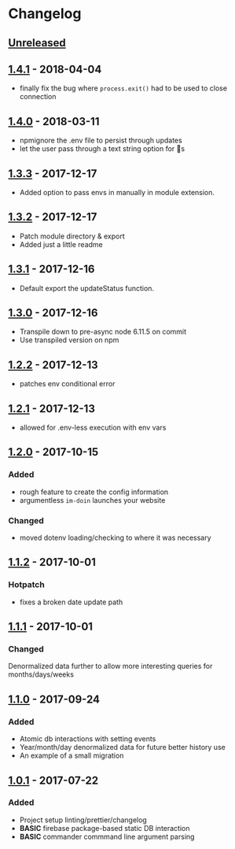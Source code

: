 # Changelog

## [Unreleased][]

## [1.4.1][] - 2018-04-04
* finally fix the bug where `process.exit()` had to be used to close connection

## [1.4.0][] - 2018-03-11
* npmignore the .env file to persist through updates
* let the user pass through a text string option for 🌈s

## [1.3.3][] - 2017-12-17
* Added option to pass envs in manually in module extension.

## [1.3.2][] - 2017-12-17
* Patch module directory & export
* Added just a little readme

## [1.3.1][] - 2017-12-16
* Default export the updateStatus function.

## [1.3.0][] - 2017-12-16
* Transpile down to pre-async node 6.11.5 on commit
* Use transpiled version on npm

## [1.2.2][] - 2017-12-13
* patches env conditional error

## [1.2.1][] - 2017-12-13
* allowed for .env-less execution with env vars

## [1.2.0][] - 2017-10-15
### Added
* rough feature to create the config information
* argumentless `im-doin` launches your website

### Changed
* moved dotenv loading/checking to where it was necessary

## [1.1.2][] - 2017-10-01
### Hotpatch
* fixes a broken date update path

## [1.1.1][] - 2017-10-01
### Changed
Denormalized data further to allow more interesting queries for months/days/weeks

## [1.1.0][] - 2017-09-24
### Added
* Atomic db interactions with setting events
* Year/month/day denormalized data for future better history use
* An example of a small migration

## [1.0.1][] - 2017-07-22

### Added
* Project setup linting/prettier/changelog
* **BASIC** firebase package-based static DB interaction
* **BASIC** commander commmand line argument parsing


[Unreleased]: https://github.com/one19/im-doin/compare/v1.4.1...HEAD
[1.4.1]: https://github.com/one19/im-doin/compare/v1.4.0...v1.4.1
[1.4.0]: https://github.com/one19/im-doin/compare/v1.3.3...v1.4.0
[1.3.3]: https://github.com/one19/im-doin/compare/v1.3.2...v1.3.3
[1.3.2]: https://github.com/one19/im-doin/compare/v1.3.1...v1.3.2
[1.3.1]: https://github.com/one19/im-doin/compare/v1.3.0...v1.3.1
[1.3.0]: https://github.com/one19/im-doin/compare/v1.2.2...v1.3.0
[1.2.2]: https://github.com/one19/im-doin/compare/v1.2.1...v1.2.2
[1.2.1]: https://github.com/one19/im-doin/compare/v1.2.0...v1.2.1
[1.2.0]: https://github.com/one19/im-doin/compare/v1.1.2...v1.2.0
[1.1.2]: https://github.com/one19/im-doin/compare/v1.1.1...v1.1.2
[1.1.1]: https://github.com/one19/im-doin/compare/v1.1.0...v1.1.1
[1.1.0]: https://github.com/one19/im-doin/compare/v1.0.1...v1.1.0
[1.0.1]: https://github.com/one19/im-doin/tree/v1.0.1